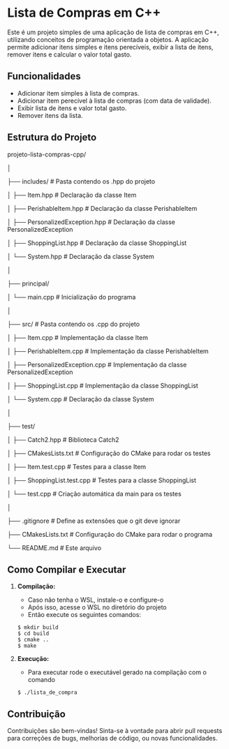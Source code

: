 # Lista de Compras em C++

Este é um projeto simples de uma aplicação de lista de compras em C++, utilizando conceitos de programação orientada a objetos. A aplicação permite adicionar itens simples e itens perecíveis, exibir a lista de itens, remover itens e calcular o valor total gasto.

## Funcionalidades

- Adicionar item simples à lista de compras.
- Adicionar item perecível à lista de compras (com data de validade).
- Exibir lista de itens e valor total gasto.
- Remover itens da lista.


## Estrutura do Projeto

projeto-lista-compras-cpp/

│

├── includes/                           # Pasta contendo os .hpp do projeto

│ ├── Item.hpp                          # Declaração da classe Item

│ ├── PerishableItem.hpp                # Declaração da classe PerishableItem

│ ├── PersonalizedException.hpp         # Declaração da classe PersonalizedException

│ ├── ShoppingList.hpp                  # Declaração da classe ShoppingList

│ └── System.hpp                        # Declaração da classe System

│

├── principal/   

│ └── main.cpp                          # Inicialização do programa

│

├── src/                                # Pasta contendo os .cpp do projeto

│ ├── Item.cpp                          # Implementação da classe Item

│ ├── PerishableItem.cpp                # Implementação da classe PerishableItem

│ ├── PersonalizedException.cpp         # Implementação da classe PersonalizedException

│ ├── ShoppingList.cpp                  # Implementação da classe ShoppingList

│ └── System.cpp                        # Declaração da classe System

│

├── test/

│ ├── Catch2.hpp                        # Biblioteca Catch2 

│ ├── CMakesLists.txt                   # Configuração do CMake para rodar os testes 

│ ├── Item.test.cpp                     # Testes para a classe Item

│ ├── ShoppingList.test.cpp             # Testes para a classe ShoppingList

│ └── test.cpp                          # Criação automática da main para os testes

│

├── .gitignore                          # Define as extensões que o git deve ignorar

├── CMakesLists.txt                     # Configuração do CMake para rodar o programa

└── README.md                           # Este arquivo


## Como Compilar e Executar

1. **Compilação:**

   - Caso não tenha o WSL, instale-o e configure-o
   - Após isso, acesse o WSL no diretório do projeto
   - Então execute os seguintes comandos:
    ```wsl
    $ mkdir build
    $ cd build
    $ cmake ..
    $ make

2. **Execução:**
   - Para executar rode o executável gerado na compilação com o comando
    ```wsl
    $ ./lista_de_compra

## Contribuição
Contribuições são bem-vindas! Sinta-se à vontade para abrir pull requests para correções de bugs, melhorias de código, ou novas funcionalidades.
